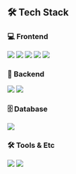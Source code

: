 ## 🛠️ Tech Stack

### 💻 Frontend
<img src="https://img.shields.io/badge/React-61DAFB?style=flat&logo=react&logoColor=black"/>
<img src="https://img.shields.io/badge/JavaScript-F7DF1E?style=flat&logo=javascript&logoColor=black"/>
<img src="https://img.shields.io/badge/HTML5-E34F26?style=flat&logo=html5&logoColor=white"/>
<img src="https://img.shields.io/badge/CSS3-1572B6?style=flat&logo=css3&logoColor=white"/>
<img src="https://img.shields.io/badge/Vite-646CFF?style=flat&logo=vite&logoColor=white"/>

### 🧰 Backend
<img src="https://img.shields.io/badge/Spring Boot-6DB33F?style=flat&logo=springboot&logoColor=white"/>
<img src="https://img.shields.io/badge/Python-3776AB?style=flat&logo=python&logoColor=white"/>

### 🗄️ Database
<img src="https://img.shields.io/badge/MySQL-4479A1?style=flat&logo=mysql&logoColor=white"/>

### 🛠️ Tools & Etc
<img src="https://img.shields.io/badge/VS Code-007ACC?style=flat&logo=visualstudiocode&logoColor=white"/>
<img src="https://img.shields.io/badge/Figma-F24E1E?style=flat&logo=figma&logoColor=white"/>
